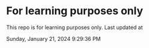 # For learning purposes only
This repo is for learning purposes only.
Last updated at

Sunday, January 21, 2024 9:29:36 PM

